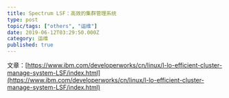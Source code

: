 ```yaml
---
title: Spectrum LSF：高效的集群管理系统
type: post
topic/tags: ["others", "运维"]
date: 2019-06-12T03:29:50.000Z
category: 运维
published: true
---
```


文章：[https://www.ibm.com/developerworks/cn/linux/l-lo-efficient-cluster-manage-system-LSF/index.html](https://www.ibm.com/developerworks/cn/linux/l-lo-efficient-cluster-manage-system-LSF/index.html)

